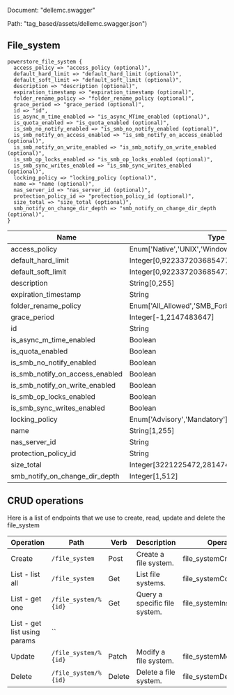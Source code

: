 Document: "dellemc.swagger"


Path: "tag_based/assets/dellemc.swagger.json")

## File_system



```puppet
powerstore_file_system {
  access_policy => "access_policy (optional)",
  default_hard_limit => "default_hard_limit (optional)",
  default_soft_limit => "default_soft_limit (optional)",
  description => "description (optional)",
  expiration_timestamp => "expiration_timestamp (optional)",
  folder_rename_policy => "folder_rename_policy (optional)",
  grace_period => "grace_period (optional)",
  id => "id",
  is_async_m_time_enabled => "is_async_MTime_enabled (optional)",
  is_quota_enabled => "is_quota_enabled (optional)",
  is_smb_no_notify_enabled => "is_smb_no_notify_enabled (optional)",
  is_smb_notify_on_access_enabled => "is_smb_notify_on_access_enabled (optional)",
  is_smb_notify_on_write_enabled => "is_smb_notify_on_write_enabled (optional)",
  is_smb_op_locks_enabled => "is_smb_op_locks_enabled (optional)",
  is_smb_sync_writes_enabled => "is_smb_sync_writes_enabled (optional)",
  locking_policy => "locking_policy (optional)",
  name => "name (optional)",
  nas_server_id => "nas_server_id (optional)",
  protection_policy_id => "protection_policy_id (optional)",
  size_total => "size_total (optional)",
  smb_notify_on_change_dir_depth => "smb_notify_on_change_dir_depth (optional)",
}
```

| Name        | Type           | Required       |
| ------------- | ------------- | ------------- |
|access_policy | Enum['Native','UNIX','Windows'] | false |
|default_hard_limit | Integer[0,9223372036854775807] | false |
|default_soft_limit | Integer[0,9223372036854775807] | false |
|description | String[0,255] | false |
|expiration_timestamp | String | false |
|folder_rename_policy | Enum['All_Allowed','SMB_Forbidden','All_Forbidden'] | false |
|grace_period | Integer[-1,2147483647] | false |
|id | String | true |
|is_async_m_time_enabled | Boolean | false |
|is_quota_enabled | Boolean | false |
|is_smb_no_notify_enabled | Boolean | false |
|is_smb_notify_on_access_enabled | Boolean | false |
|is_smb_notify_on_write_enabled | Boolean | false |
|is_smb_op_locks_enabled | Boolean | false |
|is_smb_sync_writes_enabled | Boolean | false |
|locking_policy | Enum['Advisory','Mandatory'] | false |
|name | String[1,255] | false |
|nas_server_id | String | false |
|protection_policy_id | String | false |
|size_total | Integer[3221225472,281474976710656] | false |
|smb_notify_on_change_dir_depth | Integer[1,512] | false |



## CRUD operations

Here is a list of endpoints that we use to create, read, update and delete the file_system

| Operation | Path | Verb | Description | OperationID |
| ------------- | ------------- | ------------- | ------------- | ------------- |
|Create|`/file_system`|Post|Create a file system.|file_systemCreate|
|List - list all|`/file_system`|Get|List file systems.|file_systemCollectionQuery|
|List - get one|`/file_system/%{id}`|Get|Query a specific file system.|file_systemInstanceQuery|
|List - get list using params|``||||
|Update|`/file_system/%{id}`|Patch|Modify a file system.|file_systemModify|
|Delete|`/file_system/%{id}`|Delete|Delete a file system.|file_systemDelete|
